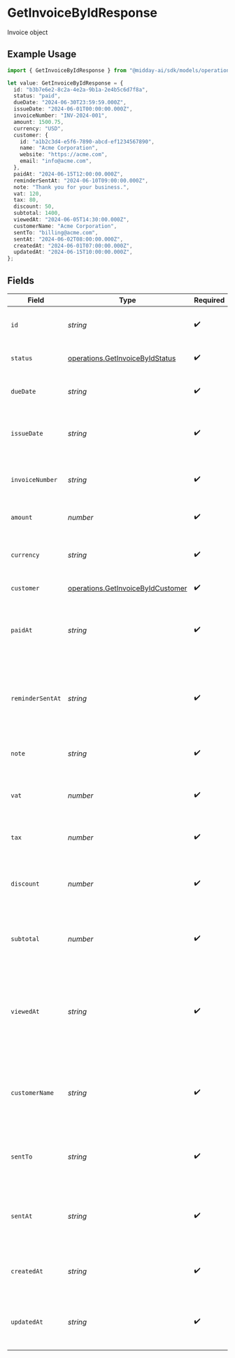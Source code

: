 # GetInvoiceByIdResponse

Invoice object

## Example Usage

```typescript
import { GetInvoiceByIdResponse } from "@midday-ai/sdk/models/operations";

let value: GetInvoiceByIdResponse = {
  id: "b3b7e6e2-8c2a-4e2a-9b1a-2e4b5c6d7f8a",
  status: "paid",
  dueDate: "2024-06-30T23:59:59.000Z",
  issueDate: "2024-06-01T00:00:00.000Z",
  invoiceNumber: "INV-2024-001",
  amount: 1500.75,
  currency: "USD",
  customer: {
    id: "a1b2c3d4-e5f6-7890-abcd-ef1234567890",
    name: "Acme Corporation",
    website: "https://acme.com",
    email: "info@acme.com",
  },
  paidAt: "2024-06-15T12:00:00.000Z",
  reminderSentAt: "2024-06-10T09:00:00.000Z",
  note: "Thank you for your business.",
  vat: 120,
  tax: 80,
  discount: 50,
  subtotal: 1400,
  viewedAt: "2024-06-05T14:30:00.000Z",
  customerName: "Acme Corporation",
  sentTo: "billing@acme.com",
  sentAt: "2024-06-02T08:00:00.000Z",
  createdAt: "2024-06-01T07:00:00.000Z",
  updatedAt: "2024-06-15T10:00:00.000Z",
};
```

## Fields

| Field                                                                                     | Type                                                                                      | Required                                                                                  | Description                                                                               | Example                                                                                   |
| ----------------------------------------------------------------------------------------- | ----------------------------------------------------------------------------------------- | ----------------------------------------------------------------------------------------- | ----------------------------------------------------------------------------------------- | ----------------------------------------------------------------------------------------- |
| `id`                                                                                      | *string*                                                                                  | :heavy_check_mark:                                                                        | Unique identifier for the invoice                                                         | b3b7e6e2-8c2a-4e2a-9b1a-2e4b5c6d7f8a                                                      |
| `status`                                                                                  | [operations.GetInvoiceByIdStatus](../../models/operations/getinvoicebyidstatus.md)        | :heavy_check_mark:                                                                        | Current status of the invoice                                                             | paid                                                                                      |
| `dueDate`                                                                                 | *string*                                                                                  | :heavy_check_mark:                                                                        | Due date of the invoice in ISO 8601 format                                                | 2024-06-30T23:59:59.000Z                                                                  |
| `issueDate`                                                                               | *string*                                                                                  | :heavy_check_mark:                                                                        | Issue date of the invoice in ISO 8601 format                                              | 2024-06-01T00:00:00.000Z                                                                  |
| `invoiceNumber`                                                                           | *string*                                                                                  | :heavy_check_mark:                                                                        | Invoice number as shown to the customer                                                   | INV-2024-001                                                                              |
| `amount`                                                                                  | *number*                                                                                  | :heavy_check_mark:                                                                        | Total amount of the invoice                                                               | 1500.75                                                                                   |
| `currency`                                                                                | *string*                                                                                  | :heavy_check_mark:                                                                        | Currency code (ISO 4217) for the invoice amount                                           | USD                                                                                       |
| `customer`                                                                                | [operations.GetInvoiceByIdCustomer](../../models/operations/getinvoicebyidcustomer.md)    | :heavy_check_mark:                                                                        | Customer details                                                                          |                                                                                           |
| `paidAt`                                                                                  | *string*                                                                                  | :heavy_check_mark:                                                                        | Timestamp when the invoice was paid (ISO 8601), or null if unpaid                         | 2024-06-15T12:00:00.000Z                                                                  |
| `reminderSentAt`                                                                          | *string*                                                                                  | :heavy_check_mark:                                                                        | Timestamp when a payment reminder was sent (ISO 8601), or null if never sent              | 2024-06-10T09:00:00.000Z                                                                  |
| `note`                                                                                    | *string*                                                                                  | :heavy_check_mark:                                                                        | Optional note attached to the invoice                                                     | Thank you for your business.                                                              |
| `vat`                                                                                     | *number*                                                                                  | :heavy_check_mark:                                                                        | Value-added tax amount, or null if not applicable                                         | 120                                                                                       |
| `tax`                                                                                     | *number*                                                                                  | :heavy_check_mark:                                                                        | Tax amount, or null if not applicable                                                     | 80                                                                                        |
| `discount`                                                                                | *number*                                                                                  | :heavy_check_mark:                                                                        | Discount amount applied to the invoice, or null if none                                   | 50                                                                                        |
| `subtotal`                                                                                | *number*                                                                                  | :heavy_check_mark:                                                                        | Subtotal before taxes and discounts, or null if not calculated                            | 1400                                                                                      |
| `viewedAt`                                                                                | *string*                                                                                  | :heavy_check_mark:                                                                        | Timestamp when the invoice was viewed by the customer (ISO 8601), or null if never viewed | 2024-06-05T14:30:00.000Z                                                                  |
| `customerName`                                                                            | *string*                                                                                  | :heavy_check_mark:                                                                        | Name of the customer as shown on the invoice, or null if not set                          | Acme Corporation                                                                          |
| `sentTo`                                                                                  | *string*                                                                                  | :heavy_check_mark:                                                                        | Email address to which the invoice was sent, or null if not sent                          | billing@acme.com                                                                          |
| `sentAt`                                                                                  | *string*                                                                                  | :heavy_check_mark:                                                                        | Timestamp when the invoice was sent (ISO 8601), or null if not sent                       | 2024-06-02T08:00:00.000Z                                                                  |
| `createdAt`                                                                               | *string*                                                                                  | :heavy_check_mark:                                                                        | Timestamp when the invoice was created (ISO 8601)                                         | 2024-06-01T07:00:00.000Z                                                                  |
| `updatedAt`                                                                               | *string*                                                                                  | :heavy_check_mark:                                                                        | Timestamp when the invoice was last updated (ISO 8601)                                    | 2024-06-15T10:00:00.000Z                                                                  |